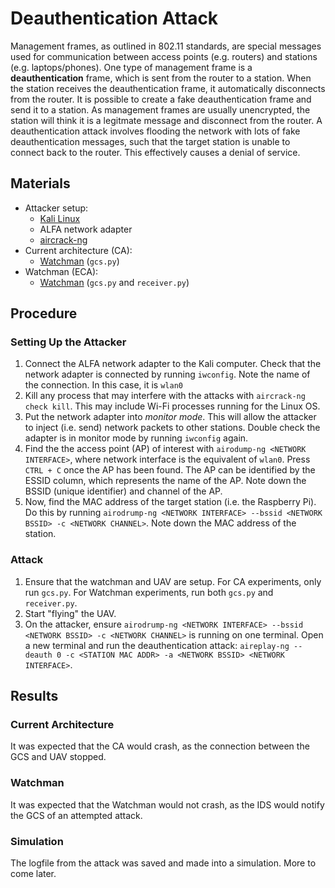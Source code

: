 # Deauthentication Attack

Management frames, as outlined in 802.11 standards, are special messages used for communication between access points (e.g. routers) and stations (e.g. laptops/phones).
One type of management frame is a **deauthentication** frame, which is sent from the router to a station.
When the station receives the deauthentication frame, it automatically disconnects from the router.
It is possible to create a fake deauthentication frame and send it to a station.
As management frames are usually unencrypted, the station will think it is a legitmate message and disconnect from the router.
A deauthentication attack involves flooding the network with lots of fake deauthentication messages, such that the target station is unable to connect back to the router.
This effectively causes a denial of service.

## Materials

- Attacker setup:
  - [Kali Linux](https://www.kali.org/downloads/)
  - ALFA network adapter
  - [aircrack-ng](https://www.aircrack-ng.org/doku.php?id=Main#download)
- Current architecture (CA):
  - [Watchman](../README.md) (`gcs.py`)
- Watchman (ECA):
  - [Watchman](../README.md) (`gcs.py` and `receiver.py`)

## Procedure

### Setting Up the Attacker

1. Connect the ALFA network adapter to the Kali computer.
   Check that the network adapter is connected by running `iwconfig`.
   Note the name of the connection.
   In this case, it is `wlan0`
   <!-- TODO: insert picutre -->
2. Kill any process that may interfere with the attacks with `aircrack-ng check kill`.
   This may include Wi-Fi processes running for the Linux OS.
   <!-- TODO: insert picutre -->
3. Put the network adapter into _monitor mode_.
   This will allow the attacker to inject (i.e. send) network packets to other stations.
   Double check the adapter is in monitor mode by running `iwconfig` again.
   <!-- TODO: insert picutre -->
4. Find the the access point (AP) of interest with `airodump-ng <NETWORK INTERFACE>`, where network interface is the equivalent of `wlan0`.
   <!-- TODO: insert picutre -->
   Press `CTRL + C` once the AP has been found.
   The AP can be identified by the ESSID column, which represents the name of the AP.
   Note down the BSSID (unique identifier) and channel of the AP.
5. Now, find the MAC address of the target station (i.e. the Raspberry Pi).
   Do this by running `airodrump-ng <NETWORK INTERFACE> --bssid <NETWORK BSSID> -c <NETWORK CHANNEL>`.
   <!-- TODO: insert picutre -->
   Note down the MAC address of the station.

### Attack

1. Ensure that the watchman and UAV are setup.
   For CA experiments, only run `gcs.py`.
   For Watchman experiments, run both `gcs.py` and `receiver.py`.
2. Start "flying" the UAV.
   <!-- TODO: insert picutre -->
3. On the attacker, ensure `airodrump-ng <NETWORK INTERFACE> --bssid <NETWORK BSSID> -c <NETWORK CHANNEL>` is running on one terminal.
   Open a new terminal and run the deauthentication attack: `aireplay-ng --deauth 0 -c <STATION MAC ADDR> -a <NETWORK BSSID> <NETWORK INTERFACE>`.
   <!-- TODO: insert picutre -->

## Results

### Current Architecture

It was expected that the CA would crash, as the connection between the GCS and UAV stopped.

### Watchman

It was expected that the Watchman would not crash, as the IDS would notify the GCS of an attempted attack.

### Simulation

<!-- TODO -->

The logfile from the attack was saved and made into a simulation.
More to come later.
